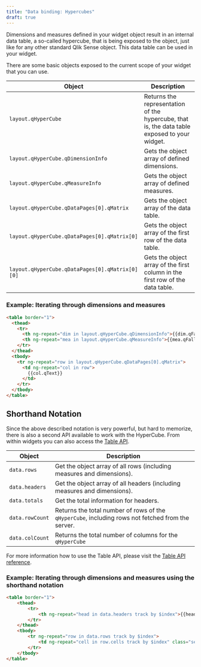 ```yaml
---
title: "Data binding: Hypercubes"
draft: true
---
```


Dimensions and measures defined in your widget object result in an internal data table, a so-called hypercube, that is being exposed to the object, just like for any other standard Qlik Sense object. This data table can be used in your widget.

There are some basic objects exposed to the current scope of your widget that you can use.

Object                                          | Description
------------------------------------------------| ------------------------------
`layout.qHyperCube`                             | Returns the representation of the hypercube, that is, the data table exposed to your widget.
`layout.qHyperCube.qDimensionInfo`              | Gets the object array of defined dimensions.
`layout.qHyperCube.qMeasureInfo`                | Gets the object array of defined measures.
`layout.qHyperCube.qDataPages[0].qMatrix`       | Gets the object array of the data table.
`layout.qHyperCube.qDataPages[0].qMatrix[0]`    | Gets the object array of the first row of the data table.
`layout.qHyperCube.qDataPages[0].qMatrix[0][0]` | Gets the object array of the first column in the first row of the data table.

### Example: Iterating through dimensions and measures

```html
<table border="1">
  <thead>
    <tr>
      <th ng-repeat="dim in layout.qHyperCube.qDimensionInfo">{{dim.qFallbackTitle}}</td>
      <th ng-repeat="mea in layout.qHyperCube.qMeasureInfo">{{mea.qFallbackTitle}}</td>
    </tr>
  </thead>
  <tbody>
    <tr ng-repeat="row in layout.qHyperCube.qDataPages[0].qMatrix">
      <td ng-repeat="col in row">
        {{col.qText}}
      </td>
    </tr>
  </tbody>
</table>
```


## Shorthand Notation
Since the above described notation is very powerful, but hard to memorize, there is also a second API available to work with the HyperCube. From within widgets you can also access the [Table API](http://help.qlik.com/en-US/sense-developer/2.2/Subsystems/APIs/Content/TableAPI/qlik-table-interface.htm).

Object                                	| Description
--------------------------------------	| -------------------------------------------------
`data.rows`									| Get the object array of all rows (including measures and dimensions).
`data.headers`								| Get the object array of all headers (including measures and dimensions).
`data.totals`									| Get the total information for headers.
`data.rowCount`								| Returns the total number of rows of the `qHyperCube`, including rows not fetched from the server.
`data.colCount`								| Returns the total number of columns for the `qHyperCube`	      

For more information how to use the Table API, please visit the [Table API reference](http://help.qlik.com/en-US/sense-developer/2.2/Subsystems/APIs/Content/TableAPI/QHeader.htm).

### Example: Iterating through dimensions and measures using the shorthand notation

```html
<table border="1">
	<thead>
		<tr>
			<th ng-repeat="head in data.headers track by $index">{{head.qFallbackTitle}}</th>
		</tr>
	</thead>
	<tbody>
		<tr ng-repeat="row in data.rows track by $index">
			<td ng-repeat="cell in row.cells track by $index" class="selectable"> {{cell.qText}} </td>
		</tr>
	</tbody>
</table>
```

